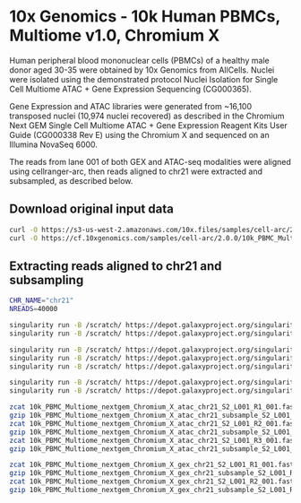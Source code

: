 # 10x Genomics - 10k Human PBMCs, Multiome v1.0, Chromium X

Human peripheral blood mononuclear cells (PBMCs) of a healthy male donor aged 30-35 were obtained by 10x Genomics from AllCells. Nuclei were isolated using the demonstrated protocol Nuclei Isolation for Single Cell Multiome ATAC + Gene Expression Sequencing (CG000365).

Gene Expression and ATAC libraries were generated from ~16,100 transposed nuclei (10,974 nuclei recovered) as described in the Chromium Next GEM Single Cell Multiome ATAC + Gene Expression Reagent Kits User Guide (CG000338 Rev E) using the Chromium X and sequenced on an Illumina NovaSeq 6000.

The reads from lane 001 of both GEX and ATAC-seq modalities were aligned using cellranger-arc, then reads aligned to chr21 were extracted and subsampled, as described below.

## Download original input data

```bash
curl -O https://s3-us-west-2.amazonaws.com/10x.files/samples/cell-arc/2.0.0/10k_PBMC_Multiome_nextgem_Chromium_X/10k_PBMC_Multiome_nextgem_Chromium_X_fastqs.tar
curl -O https://cf.10xgenomics.com/samples/cell-arc/2.0.0/10k_PBMC_Multiome_nextgem_Chromium_X/10k_PBMC_Multiome_nextgem_Chromium_X_library.csv
```

## Extracting reads aligned to chr21 and subsampling 

```bash
CHR_NAME="chr21"
NREADS=40000

singularity run -B /scratch/ https://depot.galaxyproject.org/singularity/samtools:1.21--h50ea8bc_0 samtools view atac_possorted_bam.bam $CHR_NAME | cut -f1  > atac_reads_name
singularity run -B /scratch/ https://depot.galaxyproject.org/singularity/samtools:1.21--h50ea8bc_0 samtools view gex_possorted_bam.bam $CHR_NAME | cut -f1  > gex_reads_name

singularity run -B /scratch/ https://depot.galaxyproject.org/singularity/seqkit:2.9.0--h9ee0642_0 seqkit grep -f atac_reads_name 10k_PBMC_Multiome_nextgem_Chromium_X_atac_S2_L001_R1_001.fastq.gz -o 10k_PBMC_Multiome_nextgem_Chromium_X_atac_chr21_S2_L001_R1_001.fastq.gz
singularity run -B /scratch/ https://depot.galaxyproject.org/singularity/seqkit:2.9.0--h9ee0642_0 seqkit grep -f atac_reads_name 10k_PBMC_Multiome_nextgem_Chromium_X_atac_S2_L001_R2_001.fastq.gz -o 10k_PBMC_Multiome_nextgem_Chromium_X_atac_chr21_S2_L001_R2_001.fastq.gz
singularity run -B /scratch/ https://depot.galaxyproject.org/singularity/seqkit:2.9.0--h9ee0642_0 seqkit grep -f atac_reads_name 10k_PBMC_Multiome_nextgem_Chromium_X_atac_S2_L001_R3_001.fastq.gz -o 10k_PBMC_Multiome_nextgem_Chromium_X_atac_chr21_S2_L001_R3_001.fastq.gz

singularity run -B /scratch/ https://depot.galaxyproject.org/singularity/seqkit:2.9.0--h9ee0642_0 seqkit grep -f gex_reads_name 10k_PBMC_Multiome_nextgem_Chromium_X_gex_S2_L001_R1_001.fastq.gz -o 10k_PBMC_Multiome_nextgem_Chromium_X_gex_chr21_S2_L001_R1_001.fastq.gz
singularity run -B /scratch/ https://depot.galaxyproject.org/singularity/seqkit:2.9.0--h9ee0642_0 seqkit grep -f gex_reads_name 10k_PBMC_Multiome_nextgem_Chromium_X_gex_S2_L001_R2_001.fastq.gz -o 10k_PBMC_Multiome_nextgem_Chromium_X_gex_chr21_S2_L001_R2_001.fastq.gz

zcat 10k_PBMC_Multiome_nextgem_Chromium_X_atac_chr21_S2_L001_R1_001.fastq.gz | head -n $NREADS > 10k_PBMC_Multiome_nextgem_Chromium_X_atac_chr21_subsample_S2_L001_R1_001.fastq
gzip 10k_PBMC_Multiome_nextgem_Chromium_X_atac_chr21_subsample_S2_L001_R1_001.fastq
zcat 10k_PBMC_Multiome_nextgem_Chromium_X_atac_chr21_S2_L001_R2_001.fastq.gz | head -n $NREADS > 10k_PBMC_Multiome_nextgem_Chromium_X_atac_chr21_subsample_S2_L001_R2_001.fastq
gzip 10k_PBMC_Multiome_nextgem_Chromium_X_atac_chr21_subsample_S2_L001_R2_001.fastq
zcat 10k_PBMC_Multiome_nextgem_Chromium_X_atac_chr21_S2_L001_R3_001.fastq.gz | head -n $NREADS > 10k_PBMC_Multiome_nextgem_Chromium_X_atac_chr21_subsample_S2_L001_R3_001.fastq
gzip 10k_PBMC_Multiome_nextgem_Chromium_X_atac_chr21_subsample_S2_L001_R3_001.fastq

zcat 10k_PBMC_Multiome_nextgem_Chromium_X_gex_chr21_S2_L001_R1_001.fastq.gz | head -n $NREADS > 10k_PBMC_Multiome_nextgem_Chromium_X_gex_chr21_subsample_S2_L001_R1_001.fastq
gzip 10k_PBMC_Multiome_nextgem_Chromium_X_gex_chr21_subsample_S2_L001_R1_001.fastq
zcat 10k_PBMC_Multiome_nextgem_Chromium_X_gex_chr21_S2_L001_R2_001.fastq.gz | head -n $NREADS > 10k_PBMC_Multiome_nextgem_Chromium_X_gex_chr21_subsample_S2_L001_R2_001.fastq
gzip 10k_PBMC_Multiome_nextgem_Chromium_X_gex_chr21_subsample_S2_L001_R2_001.fastq
```
